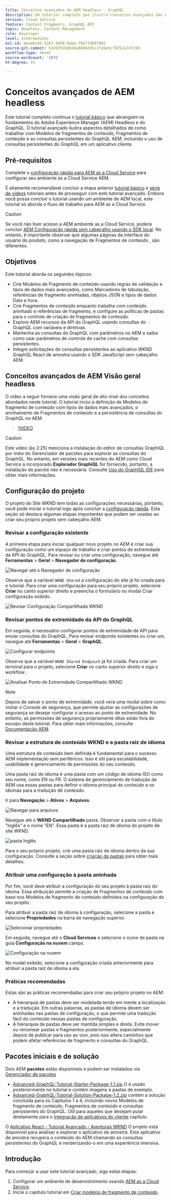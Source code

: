```yaml
---
title: Conceitos avançados de AEM headless - GraphQL
description: Um tutorial completo que ilustra conceitos avançados das APIs do Adobe Experience Manager (AEM) GraphQL.
version: Cloud Service
feature: Content Fragments, GraphQL API
topic: Headless, Content Management
role: Developer
level: Intermediate
exl-id: daae6145-5267-4958-9abe-f6b7f469f803
source-git-commit: b3e9251bdb18a008be95c1fa9e5c79252a74fc98
workflow-type: tm+mt
source-wordcount: '1076'
ht-degree: 1%

---
```


# Conceitos avançados de AEM headless

Este tutorial completo continua o [tutorial básico](../multi-step/overview.md) que abrangiam os fundamentos do Adobe Experience Manager (AEM) Headless e do GraphQL. O tutorial avançado ilustra aspectos detalhados de como trabalhar com Modelos de fragmentos de conteúdo, Fragmentos de conteúdo e as consultas persistentes do GraphQL AEM, incluindo o uso de consultas persistentes do GraphQL em um aplicativo cliente.

## Pré-requisitos

Complete o [configuração rápida para AEM as a Cloud Service](../quick-setup/cloud-service.md) para configurar seu ambiente as a Cloud Service AEM.

É altamente recomendável concluir a etapa anterior [tutorial básico](../multi-step/overview.md) e [série de vídeos](../video-series/modeling-basics.md) tutoriais antes de prosseguir com este tutorial avançado. Embora você possa concluir o tutorial usando um ambiente de AEM local, este tutorial só aborda o fluxo de trabalho para AEM as a Cloud Service.

>[!CAUTION]
>
>Se você não tiver acesso a AEM ambiente as a Cloud Service, poderá concluir [AEM Configuração rápida sem cabeçalho usando o SDK local](https://experienceleague.adobe.com/docs/experience-manager-learn/getting-started-with-aem-headless/graphql/quick-setup/local-sdk.html). No entanto, é importante observar que algumas páginas da interface do usuário do produto, como a navegação de Fragmentos de conteúdo , são diferentes.



## Objetivos

Este tutorial aborda os seguintes tópicos:

* Crie Modelos de Fragmento de conteúdo usando regras de validação e tipos de dados mais avançados, como Marcadores de tabulação, referências de fragmento aninhadas, objetos JSON e tipos de dados Data e hora.
* Crie Fragmentos de conteúdo enquanto trabalha com conteúdo aninhado e referências de fragmento, e configure as políticas de pastas para o controle de criação de fragmentos de conteúdo.
* Explore AEM recursos da API do GraphQL usando consultas do GraphQL com variáveis e diretivas.
* Mantenha as consultas do GraphQL com parâmetros no AEM e saiba como usar parâmetros de controle de cache com consultas persistentes.
* Integre solicitações de consultas persistentes ao aplicativo WKND GraphQL React de amostra usando o SDK JavaScript sem cabeçalho AEM.

## Conceitos avançados de AEM Visão geral headless

O vídeo a seguir fornece uma visão geral de alto nível dos conceitos abordados neste tutorial. O tutorial inclui a definição de Modelos de fragmento de conteúdo com tipos de dados mais avançados, o aninhamento de Fragmentos de conteúdo e a persistência de consultas do GraphQL no AEM.

>[!VIDEO](https://video.tv.adobe.com/v/340035?quality=12&learn=on)

>[!CAUTION]
>
>Este vídeo (às 2:25) menciona a instalação do editor de consultas GraphiQL por meio do Gerenciador de pacotes para explorar as consultas do GraphQL. No entanto, em versões mais recentes do AEM como Cloud Service a incorporado **Explorador GraphiQL** for fornecido, portanto, a instalação do pacote não é necessária. Consulte [Uso do GraphiQL IDE](https://experienceleague.adobe.com/docs/experience-manager-cloud-service/content/headless/graphql-api/graphiql-ide.html) para obter mais informações.


## Configuração do projeto

O projeto do Site WKND tem todas as configurações necessárias, portanto, você pode iniciar o tutorial logo após concluir a [configuração rápida](../quick-setup/cloud-service.md). Esta seção só destaca algumas etapas importantes que podem ser usadas ao criar seu próprio projeto sem cabeçalho AEM.


### Revisar a configuração existente

A primeira etapa para iniciar qualquer novo projeto no AEM é criar sua configuração como um espaço de trabalho e criar pontos de extremidade da API do GraphQL. Para revisar ou criar uma configuração, navegue até **Ferramentas** > **Geral** > **Navegador de configuração**.

![Navegar até o Navegador de configuração](assets/overview/create-configuration.png)

Observe que a variável `WKND Shared` a configuração do site já foi criada para o tutorial. Para criar uma configuração para seu próprio projeto, selecione **Criar** no canto superior direito e preencha o formulário no modal Criar configuração exibido.

![Revisar Configuração Compartilhada WKND](assets/overview/review-wknd-shared-configuration.png)

### Revisar pontos de extremidade da API do GraphQL

Em seguida, é necessário configurar pontos de extremidade de API para enviar consultas do GraphQL. Para revisar endpoints existentes ou criar um, navegue até **Ferramentas** > **Geral** > **GraphQL**.

![Configurar endpoints](assets/overview/endpoints.png)

Observe que a variável `WKND Shared Endpoint` já foi criada. Para criar um terminal para o projeto, selecione **Criar** no canto superior direito e siga o workflow .

![Analisar Ponto de Extremidade Compartilhado WKND](assets/overview/review-wknd-shared-endpoint.png)

>[!NOTE]
>
> Depois de salvar o ponto de extremidade, você verá uma modal sobre como visitar o Console de segurança, que permite ajustar as configurações de segurança se desejar configurar o acesso ao ponto de extremidade. No entanto, as permissões de segurança propriamente ditas estão fora do escopo deste tutorial. Para obter mais informações, consulte [Documentação AEM](https://experienceleague.adobe.com/docs/experience-manager-64/administering/security/security.html?lang=pt-BR).

### Revisar a estrutura de conteúdo WKND e a pasta raiz de idioma

Uma estrutura de conteúdo bem definida é fundamental para o sucesso AEM implementação sem periféricos. Isso é útil para escalabilidade, usabilidade e gerenciamento de permissões do seu conteúdo.

Uma pasta raiz de idioma é uma pasta com um código de idioma ISO como seu nome, como EN ou FR. O sistema de gerenciamento de tradução de AEM usa essas pastas para definir o idioma principal do conteúdo e os idiomas para a tradução de conteúdo.

Ir para **Navegação** > **Ativos** > **Arquivos**.

![Navegar para arquivos](assets/overview/files.png)

Navegue até o **WKND Compartilhado** pasta. Observar a pasta com o título &quot;Inglês&quot; e o nome &quot;EN&quot;. Essa pasta é a pasta raiz de idioma do projeto de site WKND.

![pasta Inglês](assets/overview/english.png)

Para o seu próprio projeto, crie uma pasta raiz de idioma dentro da sua configuração. Consulte a seção sobre [criação de pastas](/help/headless-tutorial/graphql/advanced-graphql/author-content-fragments.md#create-folders) para obter mais detalhes.

### Atribuir uma configuração à pasta aninhada

Por fim, você deve atribuir a configuração do seu projeto à pasta raiz do idioma. Essa atribuição permite a criação de Fragmentos de conteúdo com base nos Modelos de fragmento de conteúdo definidos na configuração do seu projeto.

Para atribuir a pasta raiz de idioma à configuração, selecione a pasta e selecione **Propriedades** na barra de navegação superior.

![Selecionar propriedades](assets/overview/properties.png)

Em seguida, navegue até o **Cloud Services** e selecione o ícone de pasta na guia **Configuração na nuvem** campo.

![Configuração na nuvem](assets/overview/cloud-conf.png)

No modal exibido, selecione a configuração criada anteriormente para atribuir a pasta raiz de idioma a ela.

### Práticas recomendadas

Estas são as práticas recomendadas para criar seu próprio projeto no AEM:

* A hierarquia de pastas deve ser modelada tendo em mente a localização e a tradução. Em outras palavras, as pastas de idioma devem ser aninhadas nas pastas de configuração, o que permite uma tradução fácil do conteúdo nessas pastas de configuração.
* A hierarquia de pastas deve ser mantida simples e direta. Evite mover ou renomear pastas e fragmentos posteriormente, especialmente depois de publicar para uso ao vivo, pois isso altera caminhos que podem afetar referências de fragmento e consultas do GraphQL.

## Pacotes iniciais e de solução

Dois AEM **pacotes** estão disponíveis e podem ser instalados via [Gerenciador de pacotes](/help/headless-tutorial/graphql/advanced-graphql/author-content-fragments.md#sample-content)

* [Advanced-GraphQL-Tutorial-Starter-Package-1.1.zip](/help/headless-tutorial/graphql/advanced-graphql/assets/tutorial-files/Advanced-GraphQL-Tutorial-Starter-Package-1.1.zip) O é usado posteriormente no tutorial e contém imagens e pastas de exemplo.
* [Advanced-GraphQL-Tutorial-Solution-Package-1.2.zip](/help/headless-tutorial/graphql/advanced-graphql/assets/tutorial-files/Advanced-GraphQL-Tutorial-Solution-Package-1.2.zip) contém a solução concluída para os Capítulos 1 a 4, incluindo novos Modelos de fragmento de conteúdo, Fragmentos de conteúdo e consultas persistentes do GraphQL. Útil para aqueles que desejam pular diretamente para o [Integração de aplicativos do cliente](/help/headless-tutorial/graphql/advanced-graphql/client-application-integration.md) capítulo.


O [Aplicativo React - Tutorial Avançado - Aventuras WKND](https://github.com/adobe/aem-guides-wknd-graphql/blob/main/advanced-tutorial/README.md) O projeto está disponível para analisar e explorar o aplicativo de amostra. Este aplicativo de amostra recupera o conteúdo do AEM chamando as consultas persistentes do GraphQL e renderizando-o em uma experiência imersiva.

## Introdução

Para começar a usar este tutorial avançado, siga estas etapas:

1. Configurar um ambiente de desenvolvimento usando [AEM as a Cloud Service](../quick-setup/cloud-service.md).
1. Inicie o capítulo tutorial em [Criar modelos de fragmento de conteúdo](/help/headless-tutorial/graphql/advanced-graphql/create-content-fragment-models.md).
